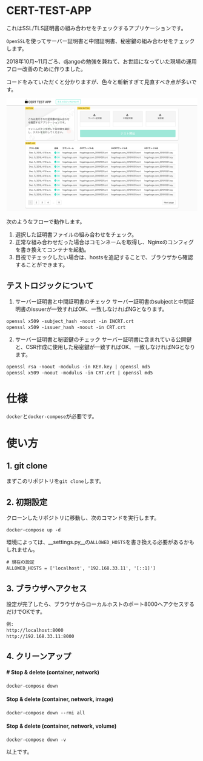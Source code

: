 # CERT-TEST-APP

これはSSL/TLS証明書の組み合わせをチェックするアプリケーションです。

`OpenSSL`を使ってサーバー証明書と中間証明書、秘密鍵の組み合わせをチェックします。

2018年10月~11月ごろ、djangoの勉強を兼ねて、お世話になっていた現場の運用フロー改善のために作りました。

コードをみていただくと分かりますが、色々と斬新すぎて見直すべき点が多いです。

![demo](demo.png)

次のようなフローで動作します。
1. 選択した証明書ファイルの組み合わせをチェック。
2. 正常な組み合わせだった場合はコモンネームを取得し、Nginxのコンフィグを書き換えてコンテナを起動。
4. 目視でチェックしたい場合は、hostsを追記することで、ブラウザから確認することができます。

## テストロジックについて

1. サーバー証明書と中間証明書のチェック
サーバー証明書のsubjectと中間証明書のissuerが一致すればOK、一致しなければNGとなります。
```
openssl x509 -subject_hash -noout -in INCRT.crt
openssl x509 -issuer_hash -noout -in CRT.crt
```

2. サーバー証明書と秘密鍵のチェック
サーバー証明書に含まれている公開鍵と、CSR作成に使用した秘密鍵が一致すればOK、一致しなければNGとなります。
```
openssl rsa -noout -modulus -in KEY.key | openssl md5
openssl x509 -noout -modulus -in CRT.crt | openssl md5
```

# 仕様

`docker`と`docker-compose`が必要です。

# 使い方

## 1. git clone

まずこのリポジトリを`git clone`します。

## 2. 初期設定

クローンしたリポジトリに移動し、次のコマンドを実行します。

```
docker-compose up -d
```

環境によっては、__settings.py__の`ALLOWED_HOSTS`を書き換える必要があるかもしれません。

```
# 現在の設定
ALLOWED_HOSTS = ['localhost', '192.168.33.11', '[::1]']
```

## 3. ブラウザへアクセス

設定が完了したら、ブラウザからローカルホストのポート8000へアクセスするだけでOKです。

```
例:  
http://localhost:8000  
http://192.168.33.11:8000
```

## 4. クリーンアップ

#### # Stop & delete (container, network)

```
docker-compose down
```

#### Stop & delete (container, network, image)

```
docker-compose down --rmi all
```

#### Stop & delete (container, network, volume)

```
docker-compose down -v
```

以上です。
